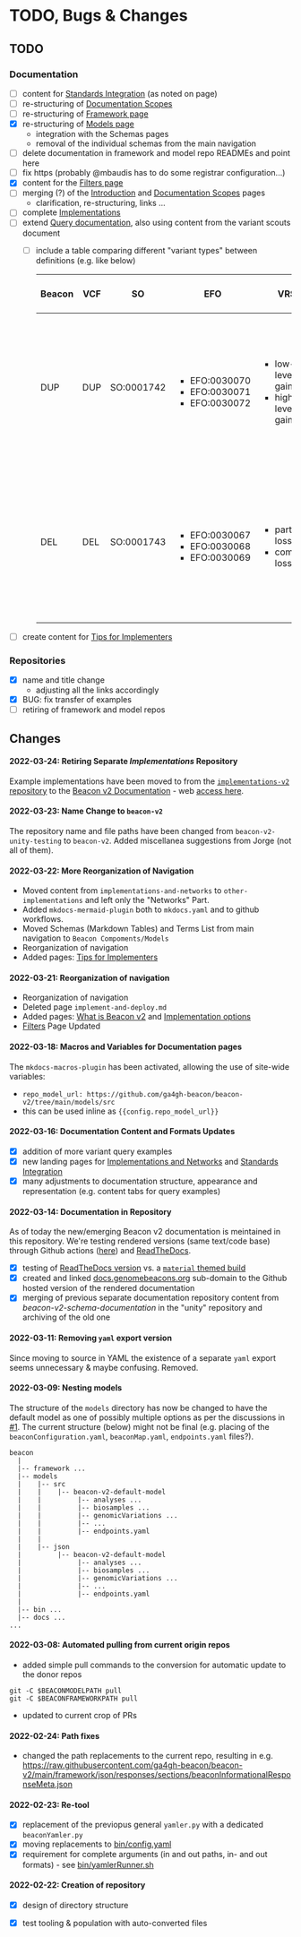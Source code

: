 # TODO, Bugs & Changes

## TODO

### Documentation

<!-- When done => please check & move to some dated item in Changes below-->

* [ ] content for [Standards Integration](formats-standards.md) (as noted on page)
* [ ] re-structuring of [Documentation Scopes](roles.md)
* [ ] re-structuring of [Framework page](framework.md) 
* [x] re-structuring of [Models page](framework.md)
    - integration with the Schemas pages
    - removal of the individual schemas from the main navigation
* [ ] delete documentation in framework and model repo READMEs and point here
* [ ] fix https (probably @mbaudis has to do some registrar configuration...)
* [x] content for the [Filters page](filters.md)
* [ ] merging (?) of the [Introduction](index.md) and [Documentation Scopes](roles.md) pages
    - clarification, re-structuring, links ...
* [ ] complete  [Implementations](other-implemebtations.md)
* [ ] extend [Query documentation](variant-queries.md), also using content from the variant scouts document
    - [ ] include a table comparing different "variant types" between definitions (e.g. like below)

        | Beacon | VCF | SO | EFO | VRS | Note about Beacon use  |
        | -------|-----|----|-----|-----|---------|
        | DUP    | DUP | SO:0001742 | <ul><li>EFO:0030070</li><li>EFO:0030071</li><li>EFO:0030072</li></ul> | <ul><li>low-level gain</li><li>high-level gain</li></ul> | Increase of allele count compared to locally expected baseline w/o expectation about localization of added sequence copies |
        | DEL    | DEL | SO:0001743 | <ul><li>EFO:0030067</li><li>EFO:0030068</li><li>EFO:0030069</li></ul> | <ul><li>partial loss</li><li>complete loss</li></ul> | Decrease of allele count compared to locally expected baseline w/o expectation about localization of added sequence copies|
        
* [ ] create content for [Tips for Implementers](tips-for-implementers)

### Repositories

* [x] name and title change
    - adjusting all the links accordingly
* [x] BUG: fix transfer of examples
* [ ] retiring of framework and model repos

## Changes

#### 2022-03-24: Retiring Separate _Implementations_ Repository

Example implementations have been moved to from the [`implementations-v2` repository](https://github.com/ga4gh-beacon/implementations-v2) to the [Beacon v2 Documentation](https://github.com/ga4gh-beacon/beacon-v2/edit/main/docs/implementations/) - web [access here](http://docs.genomebeacons.org/other-implementations/).

#### 2022-03-23: Name Change to `beacon-v2`

The repository name and file paths have been changed from `beacon-v2-unity-testing`
to `beacon-v2`.
Added miscellanea suggestions from Jorge (not all of them).

#### 2022-03-22: More Reorganization of Navigation

* Moved content from `implementations-and-networks` to `other-implementations` and left only the "Networks" Part.
* Added `mkdocs-mermaid-plugin` both to `mkdocs.yaml` and to github workflows.
* Moved Schemas (Markdown Tables) and Terms List from main navigation to `Beacon Compoments/Models`
* Reorganization of navigation
* Added pages: [Tips for Implementers](tips-for-implementers.md)

#### 2022-03-21: Reorganization of navigation

* Reorganization of navigation
* Deleted page `implement-and-deploy.md`
* Added pages: [What is Beacon v2](what-is-beacon-v2.md) and [Implementation options](implementations-options.md)
* [Filters](filters.md) Page Updated

#### 2022-03-18: Macros and Variables for Documentation pages

The `mkdocs-macros-plugin` has been activated, allowing the use of site-wide variables:

* `repo_model_url: https://github.com/ga4gh-beacon/beacon-v2/tree/main/models/src`
* this can be used inline as `{{config.repo_model_url}}`

#### 2022-03-16: Documentation Content and Formats Updates

* [x] addition of more variant query examples
* [x] new landing pages for [Implementations and Networks](implementations-and-networks.md) and [Standards Integration](formats-standards.md)
* [x] many adjustments to documentation structure, appearance and representation (e.g. content tabs for query examples)

#### 2022-03-14: Documentation in Repository

As of today the new/emerging Beacon v2 documentation is meintained in this repository. We're testing rendered versions (same text/code base) through Github actions ([here](https://beacon-project.io/beacon-v2/)) and [ReadTheDocs](https://beacon-v2-unity.readthedocs.io/en/latest/).

* [x] testing of [ReadTheDocs version](https://beacon-v2-unity.readthedocs.io/) vs. a [`material` themed build](https://beacon-project.io/beacon-v2/)
* [x] created and linked [docs.genomebeacons.org](http://docs.genomebeacons.org)
sub-domain to the Github hosted version of the rendered documentation
* [x] merging of previous separate documentation repository content from _beacon-v2-schema-documentation_
in the "unity" repository and archiving of the old one

#### 2022-03-11: Removing `yaml` export version

Since moving to source in YAML the existence of a separate `yaml` export seems unnecessary & maybe confusing. Removed.

#### 2022-03-09: Nesting models

The structure of the `models` directory has now be changed to have the default model as one of possibly multiple
options as per the discussions in [#1](https://github.com/ga4gh-beacon/beacon-v2/issues/1).
The current structure (below) might not be final (e.g. placing of the `beaconConfiguration.yaml`, `beaconMap.yaml`, `endpoints.yaml` files?).

```
beacon
  |
  |-- framework ...
  |-- models
  |    |-- src
  |    |    |-- beacon-v2-default-model
  |    |         |-- analyses ...
  |    |         |-- biosamples ...
  |    |         |-- genomicVariations ...
  |    |         |-- ...
  |    |         |-- endpoints.yaml
  |    |     
  |    |-- json
  |         |-- beacon-v2-default-model
  |              |-- analyses ...
  |              |-- biosamples ...
  |              |-- genomicVariations ...
  |              |-- ...
  |              |-- endpoints.yaml
  |
  |-- bin ...
  |-- docs ...               
...
```

#### 2022-03-08: Automated pulling from current origin repos

* added simple pull commands to the conversion for automatic update to the donor repos

```
git -C $BEACONMODELPATH pull
git -C $BEACONFRAMEWORKPATH pull
```

* updated to current crop of PRs

#### 2022-02-24: Path fixes

* changed the path replacements to the current repo, resulting in e.g. <https://raw.githubusercontent.com/ga4gh-beacon/beacon-v2/main/framework/json/responses/sections/beaconInformationalResponseMeta.json>

#### 2022-02-23: Re-tool

* [x] replacement of the previopus general `yamler.py` with a dedicated `beaconYamler.py`
* [x] moving replacements to [bin/config.yaml](https://github.com/ga4gh-beacon/beacon-v2/bin/config.yaml)
* [x] requirement for complete arguments (in and out paths, in- and out formats) - see [bin/yamlerRunner.sh](https://github.com/ga4gh-beacon/beacon-v2/bin/yamlerRunner.sh)

#### 2022-02-22: Creation of repository

* [x] design of directory structure
* [x] test tooling & population with auto-converted files

